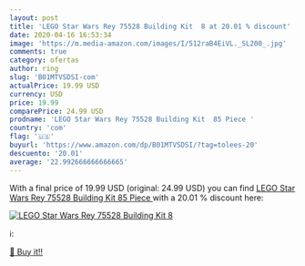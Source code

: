 ```yaml
---
layout: post
title: 'LEGO Star Wars Rey 75528 Building Kit  8 at 20.01 % discount'
date: 2020-04-16 16:53:34
image: 'https://m.media-amazon.com/images/I/512raB4EiVL._SL200_.jpg'
comments: true
category: ofertas
author: ring
slug: 'B01MTVSDSI-com'
actualPrice: 19.99 USD
currency: USD
price: 19.99
comparePrice: 24.99 USD
prodname: 'LEGO Star Wars Rey 75528 Building Kit  85 Piece '
country: 'com'
flag: '🇺🇸'
buyurl: 'https://www.amazon.com/dp/B01MTVSDSI/?tag=tolees-20'
descuento: '20.01'
average: '22.992666666666665'
---
```


With a final price of 19.99 USD (original: 24.99 USD) you can find [LEGO Star Wars Rey 75528 Building Kit  85 Piece ](https://www.amazon.com/dp/B01MTVSDSI/?tag=tolees-20) with a  20.01 % discount here:

[![LEGO Star Wars Rey 75528 Building Kit  8](https://m.media-amazon.com/images/I/512raB4EiVL._SL200_.jpg)](https://www.amazon.com/dp/B01MTVSDSI/?tag=tolees-20)

ℹ️:


[🛒 Buy it!!](https://www.amazon.com/dp/B01MTVSDSI/?tag=tolees-20)
